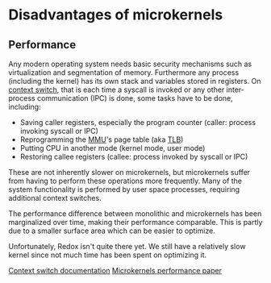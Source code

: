 Disadvantages of microkernels
=============================

Performance
-----------

Any modern operating system needs basic security mechanisms such as virtualization and segmentation of memory. Furthermore any process (including the kernel) has its own stack and variables stored in registers. On [context switch], that is each time a syscall is invoked or any other inter-process communication (IPC) is done, some tasks have to be done, including:

* Saving caller registers, especially the program counter (caller: process invoking syscall or IPC)
* Reprogramming the [MMU]'s page table (aka [TLB])
* Putting CPU in another mode (kernel mode, user mode)
* Restoring callee registers (callee: process invoked by syscall or IPC)

These are not inherently slower on microkernels, but microkernels suffer from having to perform these operations more frequently. Many of the system functionality is performed by user space processes, requiring additional context switches.

The performance difference between monolithic and microkernels has been marginalized over time, making their performance comparable. This is partly due to a smaller surface area which can be easier to optimize.

Unfortunately, Redox isn't quite there yet. We still have a relatively slow kernel since not much time has been spent on optimizing it.

[Context switch documentation]
[Microkernels performance paper]

[context switch]: https://en.wikipedia.org/wiki/Context_switch
[MMU]: https://en.wikipedia.org/wiki/Memory_management_unit
[TLB]: https://en.wikipedia.org/wiki/Translation_lookaside_buffer
[Microkernels performance paper]: https://os.inf.tu-dresden.de/pubs/sosp97/
[Context switch documentation]: https://wiki.osdev.org/Context_Switching